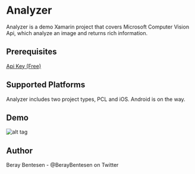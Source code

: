 Analyzer
=====

Analyzer is a demo Xamarin project that covers Microsoft Computer Vision Api, which analyze an image and returns rich information.

Prerequisites
-------------------

[Api Key (Free)](https://www.microsoft.com/cognitive-services/en-US/sign-up?ReturnUrl=/cognitive-services/en-us/subscriptions?productId=%2fproducts%2f54d873dd5eefd00dc474a0f4)

Supported Platforms
-------------------

Analyzer includes two project types, PCL and iOS. Android is on the way. 

Demo
-------------------

![alt tag](http://code2xamarin.net/content/images/2016/11/z27dNkFj5I.gif)

Author
------
Beray Bentesen -  @BerayBentesen on Twitter





